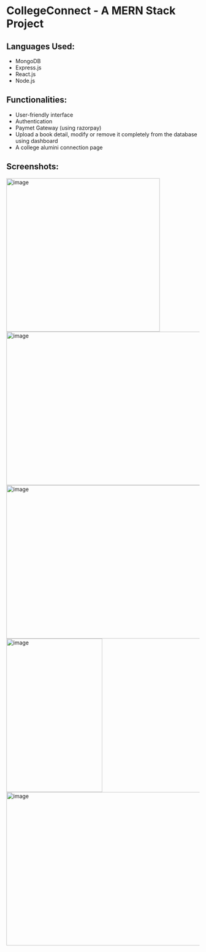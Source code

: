 # CollegeConnect - A MERN Stack Project

## Languages Used:
- MongoDB
- Express.js
- React.js
- Node.js

  
## Functionalities:
- User-friendly interface
- Authentication
- Paymet Gateway (using razorpay)
- Upload a book detail, modify or remove it completely from the database using dashboard
- A college alumini connection page

## Screenshots:
<img width="400" height="400" alt="image" src="https://github.com/Nupur-30/CollegeConnect/assets/137505732/91331b2d-37fe-4ffb-be23-75bfdfcc58bf">
<br>
<img width="600" height="400" alt="image" src="https://github.com/Nupur-30/CollegeConnect/assets/137505732/aedee783-4dab-4e42-8741-192fadb6decb">
<br>
<img width="600" height="400" alt="image" src="https://github.com/Nupur-30/CollegeConnect/assets/137505732/7555f195-06fc-4753-a302-b31a003f785b">
<br>
<img width="250" height="400" alt="image" src="https://github.com/Nupur-30/CollegeConnect/assets/137505732/a177c610-2d0a-4e4c-903c-d8aff111874d">
<br>
<img width="600" height="400" alt="image" src="https://github.com/Nupur-30/CollegeConnect/assets/137505732/339c7b8c-680a-40fb-bda3-e4d46df75875">





  
